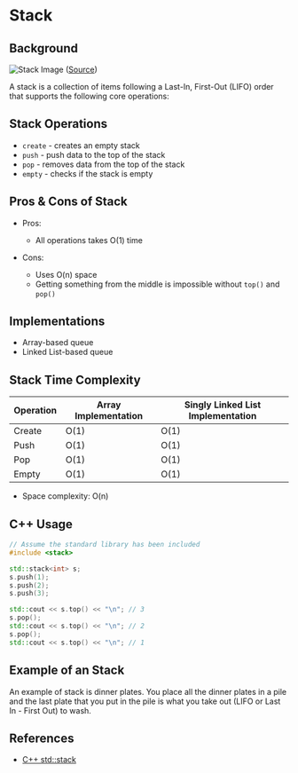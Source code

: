 # Stack

## Background

![Stack Image](https://www.cs.cmu.edu/~adamchik/15-121/lectures/Stacks%20and%20Queues/pix/stack.bmp)
([Source](https://www.cs.cmu.edu/~adamchik/15-121/lectures/Stacks%20and%20Queues/Stacks%20and%20Queues.html))

A stack is a collection of items following a Last-In, First-Out (LIFO) order that supports the following core operations:

## Stack Operations

- `create` - creates an empty stack
- `push` - push data to the top of the stack
- `pop` - removes data from the top of the stack
- `empty` - checks if the stack is empty

## Pros & Cons of Stack

- Pros:
  - All operations takes O(1) time
- Cons:

  - Uses O(n) space
  - Getting something from the middle is impossible without `top()` and `pop()`

## Implementations

- Array-based queue
- Linked List-based queue

## Stack Time Complexity

| Operation | Array Implementation | Singly Linked List Implementation |
| --------- | -------------------- | --------------------------------- |
| Create    | O(1)                 | O(1)                              |
| Push      | O(1)                 | O(1)                              |
| Pop       | O(1)                 | O(1)                              |
| Empty     | O(1)                 | O(1)                              |

- Space complexity: O(n)

## C++ Usage

```cpp
// Assume the standard library has been included
#include <stack>

std::stack<int> s;
s.push(1);
s.push(2);
s.push(3);

std::cout << s.top() << "\n"; // 3
s.pop();
std::cout << s.top() << "\n"; // 2
s.pop();
std::cout << s.top() << "\n"; // 1
```

## Example of an Stack

An example of stack is dinner plates. You place all the dinner plates in a pile and the last plate that you put in the pile is what you take out (LIFO or Last In - First Out) to wash.

## References

- [C++ std::stack](http://www.cplusplus.com/reference/stack/stack/)
